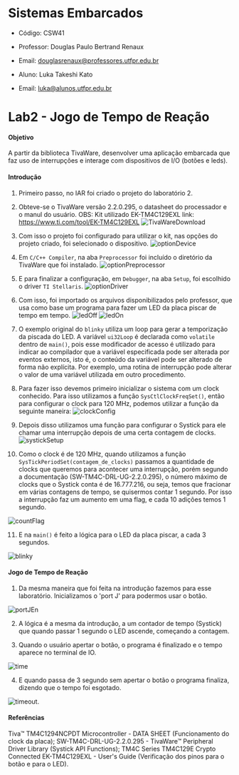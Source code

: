 # Sistemas Embarcados

- Código: CSW41
- Professor: Douglas Paulo Bertrand Renaux
- Email: douglasrenaux@professores.utfpr.edu.br

- Aluno: Luka Takeshi Kato
- Email: luka@alunos.utfpr.edu.br


# Lab2 - Jogo de Tempo de Reação
#### Objetivo
A partir da biblioteca TivaWare, desenvolver uma aplicação embarcada que faz uso de interrupções e interage com
dispositivos de I/O (botões e leds).

#### Introdução
1. Primeiro passo, no IAR foi criado o projeto do laboratório 2.

2. Obteve-se o TivaWare versão 2.2.0.295, o datasheet do processador e o manul do usuário. OBS: Kit utilizado EK-TM4C129EXL
link: https://www.ti.com/tool/EK-TM4C129EXL
![TivaWareDownload]()

3. Com isso o projeto foi configurado para utilizar o kit, nas opções do projeto criado, foi selecionado o dispositivo.
![optionDevice]()

4. Em `C/C++ Compiler`, na aba `Preprocessor` foi incluído o diretório da TivaWare que foi instalado.
![optionPreprocessor]()

5. E para finalizar a configuração,  em `Debugger`, na aba `Setup`, foi escolhido o driver `TI Stellaris`.
![optionDriver]()

6. Com isso, foi importado os arquivos disponibilizados pelo professor, que usa como base um programa para fazer um LED da placa piscar de tempo em tempo.
![ledOff]()
![ledOn]()

7. O exemplo original do `blinky` utiliza um loop para gerar a temporização da piscada do LED. A variável `ui32Loop` é declarada como `volatile` dentro de `main()`, pois esse modificador de acesso é utilizado para indicar ao compilador que a variável especificada pode ser alterada por eventos externos, isto é, o conteúdo da variável pode ser alterado de forma não explícita. Por exemplo, uma rotina de interrupção pode alterar o valor de uma variável utilizada em outro procedimento.

8. Para fazer isso devemos primeiro inicializar o sistema com um clock conhecido. Para isso utilizamos a função `SysCtlClockFreqSet()`, então para configurar o clock para 120 MHz, podemos utilizar a função da seguinte maneira:
![clockConfig]()

9. Depois disso utilizamos uma função para configurar o Systick para ele chamar uma interrupção depois de uma certa contagem de clocks.
![systickSetup]()

10. Como o clock é de 120 MHz, quando utilizamos a função `SysTickPeriodSet(contagem_de_clocks)` passamos a quantidade de clocks que queremos para acontecer uma interrupção, porém segundo a documentação (SW-TM4C-DRL-UG-2.2.0.295), o número máximo de clocks que o Systick conta é de 16.777.216, ou seja, temos que fracionar em várias contagens de tempo, se quisermos contar 1 segundo. Por isso a interrupção faz um aumento em uma flag, e cada 10 adições temos 1 segundo.

![countFlag]()

11. E na `main()` é feito a lógica para o LED da placa piscar, a cada 3 segundos.

![blinky]()

#### Jogo de Tempo de Reação

1. Da mesma maneira que foi feita na introdução fazemos para esse laboratório. Inicializamos o 'port J' para podermos usar o botão.

![portJEn]()

2. A lógica é a mesma da introdução, a um contador de tempo (Systick) que quando passar 1 segundo o LED ascende, começando a contagem. 

3. Quando o usuário apertar o botão, o programa é finalizado e o tempo aparece no terminal de IO.

![time]()

4. E quando passa de 3 segundo sem apertar o botão o programa finaliza, dizendo que o tempo foi esgotado.

![timeout]().

#### Referências

Tiva™ TM4C1294NCPDT Microcontroller - DATA SHEET (Funcionamento do clock da placa);
SW-TM4C-DRL-UG-2.2.0.295 - TivaWare™ Peripheral Driver Library (Systick API Functions);
TM4C Series TM4C129E Crypto Connected EK-TM4C129EXL - User's Guide (Verificação dos pinos para o botão e para o LED).
